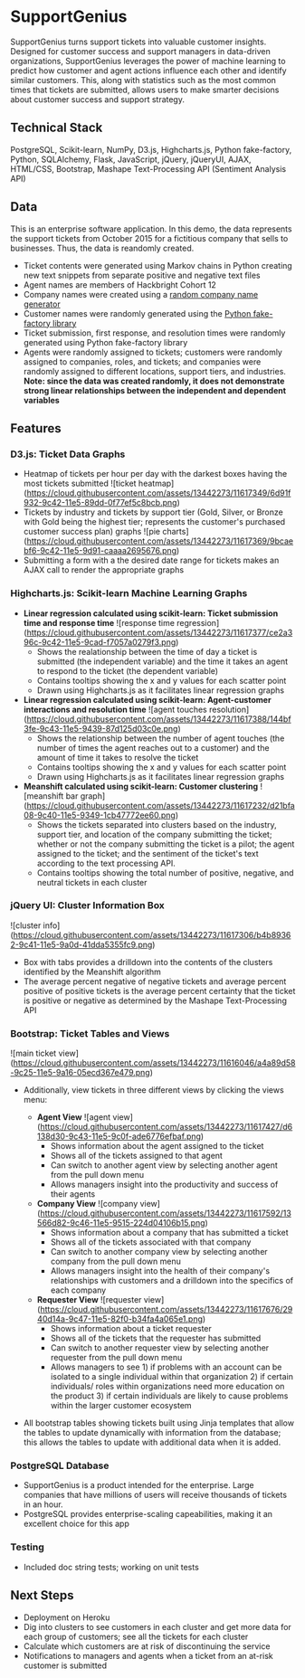 # SupportGenius

SupportGenius turns support tickets into valuable customer insights. Designed for customer success and support managers in data-driven organizations, SupportGenius leverages the power of machine learning to predict how customer and agent actions influence each other and identify similar customers. This, along with statistics such as the most common times that tickets are submitted, allows users to make smarter decisions about customer success and support strategy.  

## Technical Stack
PostgreSQL, Scikit-learn, NumPy, D3.js, Highcharts.js, Python fake-factory, Python, SQLAlchemy, Flask, JavaScript, jQuery, jQueryUI, AJAX, HTML/CSS, Bootstrap, Mashape Text-Processing API (Sentiment Analysis API)
 
## Data
This is an enterprise software application. In this demo, the data represents the support tickets from October 2015 for a fictitious company that sells to businesses. Thus, the data is reandomly created.
- Ticket contents were generated using Markov chains in Python creating new text snippets from separate positive and negative text files
- Agent names are members of Hackbright Cohort 12
- Company names were created using a [random company name generator](http://online-generator.com/name-generator/company-name-generator.php)
- Customer names were randomly generated using the [Python fake-factory library](https://pypi.python.org/pypi/fake-factory)
- Ticket submission, first response, and resolution times were randomly generated using Python fake-factory library 
- Agents were randomly assigned to tickets; customers were randomly assigned to companies, roles, and tickets; and companies were randomly assigned to different locations, support tiers, and industries. 
**Note: since the data was created randomly, it does not demonstrate strong linear relationships between the independent and dependent variables**


## Features
### D3.js: Ticket Data Graphs
- Heatmap of tickets per hour per day with the darkest boxes having the most tickets submitted
![ticket heatmap]
(https://cloud.githubusercontent.com/assets/13442273/11617349/6d91f932-9c42-11e5-89dd-0f77ef5c8bcb.png)
- Tickets by industry and tickets by support tier (Gold, Silver, or Bronze with Gold being the highest tier; represents the customer's purchased customer success plan) graphs 
![pie charts]
(https://cloud.githubusercontent.com/assets/13442273/11617369/9bcaebf6-9c42-11e5-9d91-caaaa2695676.png)
- Submitting a form with a the desired date range for tickets makes an AJAX call to render the appropriate graphs

### Highcharts.js: Scikit-learn Machine Learning Graphs
-  **Linear regression calculated using scikit-learn: Ticket submission time and response time**
![response time regression]
(https://cloud.githubusercontent.com/assets/13442273/11617377/ce2a396c-9c42-11e5-9cad-f7057a0279f3.png)
    * Shows the realationship between the time of day a ticket is submitted (the independent variable) and the time it takes an agent to respond to the ticket (the dependent variable)
    * Contains tooltips showing the x and y values for each scatter point
    * Drawn using Highcharts.js as it facilitates linear regression graphs
- **Linear regression calculated using scikit-learn: Agent-customer interactions and resolution time**
![agent touches resolution]
(https://cloud.githubusercontent.com/assets/13442273/11617388/144bf3fe-9c43-11e5-9439-87d125d03c0e.png)
    * Shows the relationship between the number of agent touches (the number of times the agent reaches out to a customer) and the amount of time it takes to resolve the ticket
    * Contains tooltips showing the x and y values for each scatter point
    * Drawn using Highcharts.js as it facilitates linear regression graphs
- **Meanshift calculated using scikit-learn: Customer clustering**
![meanshift bar graph]
(https://cloud.githubusercontent.com/assets/13442273/11617232/d21bfa08-9c40-11e5-9349-1cb47772ee60.png)
    * Shows the tickets separated into clusters based on the industry, support tier, and location of the company submitting the ticket; whether or not the company submitting the ticket is a pilot; the agent assigned to the ticket; and the sentiment of the ticket's text according to the text processing API.
    * Contains tooltips showing the total number of positive, negative, and neutral tickets in each cluster

### jQuery UI: Cluster Information Box
![cluster info]
(https://cloud.githubusercontent.com/assets/13442273/11617306/b4b89362-9c41-11e5-9a0d-41dda5355fc9.png)
- Box with tabs provides a drilldown into the contents of the clusters identified by the Meanshift algorithm
- The average percent negative of negative tickets and average percent positive of positive tickets is the average percent certainty that the ticket is positive or negative as determined by the Mashape Text-Processing API

### Bootstrap: Ticket Tables and Views
![main ticket view]
(https://cloud.githubusercontent.com/assets/13442273/11616046/a4a89d58-9c25-11e5-9a16-05ecd367e479.png)
- Additionally, view tickets in three different views by clicking the views menu:
    * **Agent View**
    ![agent view]
    (https://cloud.githubusercontent.com/assets/13442273/11617427/d6138d30-9c43-11e5-9c0f-ade6776efbaf.png)
        * Shows information about the agent assigned to the ticket
        * Shows all of the tickets assigned to that agent 
        * Can switch to another agent view by selecting another agent from the pull down menu
        * Allows managers insight into the productivity and success of their agents
    * **Company View**
    ![company view]
    (https://cloud.githubusercontent.com/assets/13442273/11617592/13566d82-9c46-11e5-9515-224d04106b15.png)
        * Shows information about a company that has submitted a ticket 
        * Shows all of the tickets associated with that company
        * Can switch to another company view by selecting another company from the pull down menu
        * Allows managers insight into the health of their company's relationships with customers and a drilldown into the specifics of each company
    * **Requester View**
    ![requester view]
    (https://cloud.githubusercontent.com/assets/13442273/11617676/2940d14a-9c47-11e5-82f0-b34fa4a065e1.png)
        * Shows information about a ticket requester
        * Shows all of the tickets that the requester has submitted
        * Can switch to another requester view by selecting another requester from the pull down menu
        * Allows managers to see 1) if problems with an account can be isolated to a single individual within that organization 2) if certain individuals/ roles within organizations need more education on the product 3) if certain individuals are likely to cause problems within the larger customer ecosystem
    
- All bootstrap tables showing tickets built using Jinja templates that allow the tables to update dynamically with information from the database; this allows the tables to update with additional data when it is added. 

### PostgreSQL Database
- SupportGenius is a product intended for the enterprise. Large companies that have millions of users will receive thousands of tickets in an hour. 
- PostgreSQL provides enterprise-scaling capeabilities, making it an excellent choice for this app

### Testing
- Included doc string tests; working on unit tests

## Next Steps
- Deployment on Heroku
- Dig into clusters to see customers in each cluster and get more data for each group of customers; see all the tickets for each cluster
- Calculate which customers are at risk of discontinuing the service
- Notifications to managers and agents when a ticket from an at-risk customer is submitted

